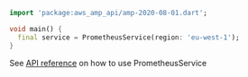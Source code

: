 ```dart
import 'package:aws_amp_api/amp-2020-08-01.dart';

void main() {
  final service = PrometheusService(region: 'eu-west-1');
}
```

See [API reference](https://pub.dev/documentation/aws_amp_api/latest/amp-2020-08-01/PrometheusService-class.html) on how to use PrometheusService

